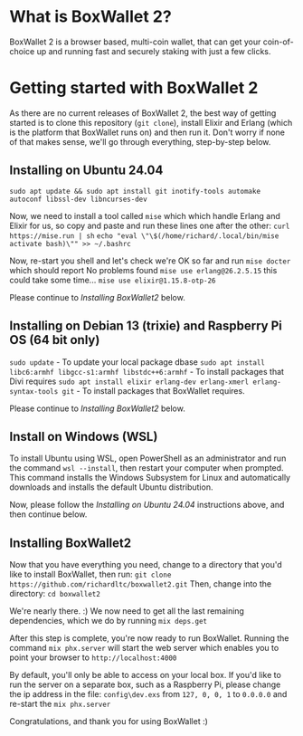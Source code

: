 # What is BoxWallet 2?

BoxWallet 2 is a browser based,  multi-coin wallet, that can get your coin-of-choice up and running fast and securely staking with just a few clicks.

# Getting started with BoxWallet 2

As there are no current releases of BoxWallet 2, the best way of getting started is to clone this repository (`git clone`), install Elixir and Erlang (which is the platform that BoxWallet runs on) and then run it. Don't worry if none of that makes sense, we'll go through everything, step-by-step below.

## Installing on Ubuntu 24.04

`sudo apt update && sudo apt install git inotify-tools automake autoconf libssl-dev libncurses-dev`

Now, we need to install a tool called `mise` which which handle Erlang and Elixir for us, so copy and paste and run these lines one after the other:
`curl https://mise.run | sh`
`echo "eval \"\$(/home/richard/.local/bin/mise activate bash)\"" >> ~/.bashrc`

Now, re-start you shell and let's check we're OK so far and run `mise docter` which should report No problems found
`mise use erlang@26.2.5.15` this could take some time...
`mise use elixir@1.15.8-otp-26`

Please continue to *Installing BoxWallet2* below.

## Installing on Debian 13 (trixie) and Raspberry Pi OS (64 bit only)

`sudo update` - To update your local package dbase
`sudo apt install libc6:armhf libgcc-s1:armhf libstdc++6:armhf` - To install packages that Divi requires
`sudo apt install elixir erlang-dev erlang-xmerl erlang-syntax-tools git` - To install packages that BoxWallet requires.

Please continue to *Installing BoxWallet2* below.

## Install on Windows (WSL)

To install Ubuntu using WSL, open PowerShell as an administrator and run the command `wsl --install`, then restart your computer when prompted. This command installs the Windows Subsystem for Linux and automatically downloads and installs the default Ubuntu distribution.

Now, please follow the *Installing on Ubuntu 24.04* instructions above, and then continue below.

## Installing BoxWallet2

Now that you have everything you need, change to a directory that you'd like to install BoxWallet, then run:
`git clone https://github.com/richardltc/boxwallet2.git`
Then, change into the directory:
`cd boxwallet2`

We're nearly there. :)
We now need to get all the last remaining dependencies, which we do by running `mix deps.get`

After this step is complete, you're now ready to run BoxWallet. Running the command `mix phx.server` will start the web server which enables you to point your browser to `http://localhost:4000`

By default, you'll only be able to access on your local box. If you'd like to run the server on a separate box, such as a Raspberry Pi, please change the ip address in the file: `config\dev.exs` from `127, 0, 0, 1` to `0.0.0.0` and re-start the `mix phx.server`

Congratulations, and thank you for using BoxWallet :)
